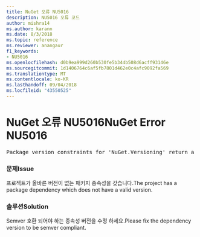 ```yaml
---
title: NuGet 오류 NU5016
description: NU5016 오류 코드
author: mishra14
ms.author: karann
ms.date: 8/3/2018
ms.topic: reference
ms.reviewer: anangaur
f1_keywords:
- NU5016
ms.openlocfilehash: d0b9ea999d260b530fe5b344b508d6acff93146e
ms.sourcegitcommit: 1d1406764c6af5fb7801d462e0c4afc9092fa569
ms.translationtype: MT
ms.contentlocale: ko-KR
ms.lasthandoff: 09/04/2018
ms.locfileid: "43550525"
---
```

# <a name="nuget-error-nu5016"></a><span data-ttu-id="52e10-103">NuGet 오류 NU5016</span><span class="sxs-lookup"><span data-stu-id="52e10-103">NuGet Error NU5016</span></span>
<pre>Package version constraints for 'NuGet.Versioning' return a version range that is empty.</pre>

### <a name="issue"></a><span data-ttu-id="52e10-104">문제</span><span class="sxs-lookup"><span data-stu-id="52e10-104">Issue</span></span>

<span data-ttu-id="52e10-105">프로젝트가 올바른 버전이 없는 패키지 종속성을 갖습니다.</span><span class="sxs-lookup"><span data-stu-id="52e10-105">The project has a package dependency which does not have a valid version.</span></span>


### <a name="solution"></a><span data-ttu-id="52e10-106">솔루션</span><span class="sxs-lookup"><span data-stu-id="52e10-106">Solution</span></span>

<span data-ttu-id="52e10-107">Semver 호환 되어야 하는 종속성 버전을 수정 하세요.</span><span class="sxs-lookup"><span data-stu-id="52e10-107">Please fix the dependency version to be semver compliant.</span></span>

